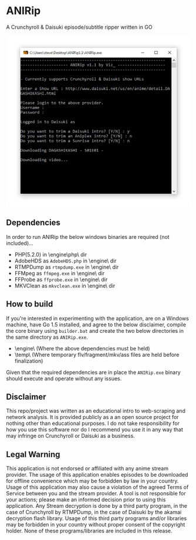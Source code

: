 # ANIRip
A Crunchyroll & Daisuki episode/subtitle ripper written in GO

![alt text](/images/anirip1.jpg "ANIRip v1.1 Screenshot")

## Dependencies
In order to run ANIRip the below windows binaries are required (not included)...
- PHP(5.2.0) in \engine\php\ dir
- AdobeHDS as ```AdobeHDS.php``` in \engine\ dir
- RTMPDump as ```rtmpdump.exe``` in \engine\ dir
- FFMpeg as ```ffmpeg.exe``` in \engine\ dir
- FFProbe as ```ffprobe.exe``` in \engine\ dir
- MKVClean as ```mkvclean.exe``` in \engine\ dir

## How to build
If you're interested in experimenting with the application, are on a Windows machine, have Go 1.5 installed, and agree to the below disclaimer, compile the core binary using ```builder.bat``` and create the two below directories in the same directory as ```ANIRip.exe```.

- \engine\ (Where the above dependencies must be held)
- \temp\ (Where temporary flv/fragment/mkv/ass files are held before finalization)

Given that the required dependencies are in place the ```ANIRip.exe``` binary should execute and operate without any issues.

## Disclaimer
This repo/project was written as an educational intro to web-scraping and network analysis. It is provided publicly as a an open source project for nothing other than educational purposes. I do not take responsibility for how you use this software nor do I recommend you use it in any way that may infringe on Crunchyroll or Daisuki as a business.

## Legal Warning
This application is not endorsed or affiliated with any anime stream provider. The usage of this application enables episodes to be downloaded for offline convenience which may be forbidden by law in your country. Usage of this application may also cause a violation of the agreed Terms of Service between you and the stream provider. A tool is not responsible for your actions; please make an informed decision prior to using this application. Any Stream decryption is done by a third party program, in the case of Crunchyroll by RTMPDump, in the case of Daisuki by the akamai decryption flash library. Usage of this third party programs and/or libraries may be forbidden in your country without proper consent of the copyright holder. None of these programs/libraries are included in this release.
